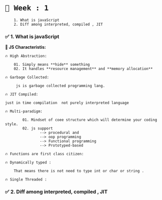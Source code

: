 
# `🧌 Week : 1`

        1. What is javaScript
        2. Diff among interpreted, compiled , JIT 

### ✅​  1. What is javaScript

**📱 JS Characteristis:**

`🔥 High Abstraction:` 
        
        01. Simply means **hide** something
        02. It handles **resource management** and **memory allocation**

`🔥 Garbage Collected: `

         js is garbage collected programming lang.

`🔥 JIT Compiled:` 

    just in time compilation  not purely interpreted language

`🔥 Multi-paradigm:` 

            01. Mindset of coee structure which will determine your coding style.
            02. js support 
                    --> procedural and 
                    --> oop programming
                    --> Functional programming
                    --> Prototyped-based

`🔥 Functions are first class citizen:` 

`🔥 Dynamically typed :` 

        That means there is not need to type int or char or string .

`🔥 Single Threaded :` 

### ✅​  2. Diff among interpreted, compiled , JIT 
